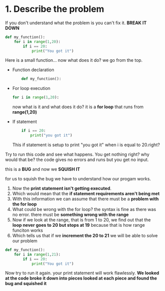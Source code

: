 # 1. Describe the problem 
If you don't understand what the problem is you can't fix it. 
**BREAK IT DOWN** 
``` python
def my_function():
    for i in range(1,20):
        if i == 20:
            print("You got it")
```
Here is a small function... now what does it do?
we go from the top.
* Function declaration 
    ```python
        def my_function():
    ```
* For loop execution
    ```python
    for i in range(1,20):
    ```
    now what is it and what does it do? it is a **for loop** that runs from **range(1,20)**

* If statement
    ```python
        if i == 20:
            print("you got it")
    ```
    This if statement is setup to print "you got it" when i is equal to 20.right?

Try to run this code and see what happens. You get nothing right?
why would that be? the code gives no errors and runs but you get no input.

this is a **BUG**
and now we **SQUISH IT**

for us to squish the bug we have to understand how our progam works. 
1. Now the **print statement isn't getting executed**. 
2. Which would mean that the **if statement requirements aren't being met** 
3. With this information we can assume that there must be a **problem with the for loop**
4. What could be wrong with the for loop? the syntax is fine as there was no error. there must be **something wrong with the range**
5. Now if we look at the range, that is from 1 to 20, we find out that the **loop never goes to 20 but stops at 19** because that is how range funciton works
6. Which tells us that if we **increment the 20 to 21** we will be able to solve our problem
``` python
def my_function():
    for i in range(1,21):
        if i == 20:
            print("You got it")
```
Now try to run it again. your print statement will work flawlessly.
**We looked at the code broke it down into pieces looked at each piece and found the bug and squished it**

